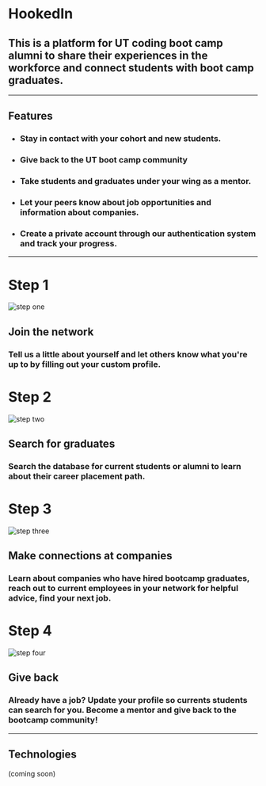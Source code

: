 # HookedIn 



## This is a platform for UT coding boot camp alumni to share their experiences in the workforce and connect students with boot camp graduates. 


---------

## Features

* ### Stay in contact with your cohort and new students. 

* ### Give back to the UT boot camp community 

* ### Take students and graduates under your wing as a mentor.

* ### Let your peers know about job opportunities and information about companies.

* ### Create a private account through our authentication system and track your progress. 

---------

# Step 1
![step one](https://github.com/jflook10/UTAlumni/blob/master/public/assets/form.png)

## Join the network

### Tell us a little about yourself and let others know what you're up to by filling out your custom profile.


# Step 2
![step two](https://github.com/jflook10/UTAlumni/blob/master/public/assets/search.png)
## Search for graduates

### Search the database for current students or alumni to learn about their career placement path.

# Step 3
![step three](https://github.com/jflook10/UTAlumni/blob/master/public/assets/conversation.png)
## Make connections at companies

### Learn about companies who have hired bootcamp graduates, reach out to current employees in your network for helpful advice, find your next job.

# Step 4
![step four](https://github.com/jflook10/UTAlumni/blob/master/public/assets/search.png)
## Give back

### Already have a job? Update your profile so currents students can search for you. Become a mentor and give back to the bootcamp community!

------

## Technologies

(coming soon)
